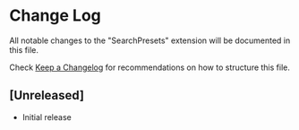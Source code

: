 # Change Log

All notable changes to the "SearchPresets" extension will be documented in this file.

Check [Keep a Changelog](http://keepachangelog.com/) for recommendations on how to structure this file.

## [Unreleased]

- Initial release